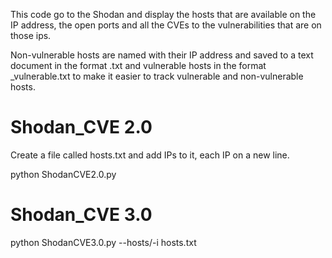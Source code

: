 This code go to the Shodan and display the hosts that are available on the IP address, the open ports and all the CVEs to the vulnerabilities that are on those ips. 

Non-vulnerable hosts are named with their IP address and saved to a text document in the format <IP>.txt and vulnerable hosts in the format <IP>_vulnerable.txt to make it easier to track vulnerable and non-vulnerable hosts.

# Shodan_CVE 2.0

Create a file called hosts.txt and add IPs to it, each IP on a new line.

python ShodanCVE2.0.py

# Shodan_CVE 3.0

python ShodanCVE3.0.py --hosts/-i hosts.txt
